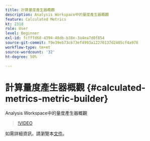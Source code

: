 ```yaml
---
title: 計算量度產生器概觀
description: Analysis Workspace中的量度產生器概觀
feature: Calculated Metrics
kt: 2318
role: User
level: Beginner
exl-id: fcfffd68-4394-48db-b38e-3a4ea7d0f854
source-git-commit: f9e39eb73cb73ef4993a12270137d2405cf4a978
workflow-type: tm+mt
source-wordcount: '32'
ht-degree: 50%

---
```


# 計算量度產生器概觀 {#calculated-metrics-metric-builder}

Analysis Workspace中的量度產生器概觀

>[!VIDEO](https://video.tv.adobe.com/v/25411/?quality=12&learn=on)

如需詳細資訊，請瀏覽本[文件](https://experienceleague.adobe.com/docs/analytics/components/calculated-metrics/calcmetric-workflow/cm-build-metrics.html?lang=zh-Hant)。

